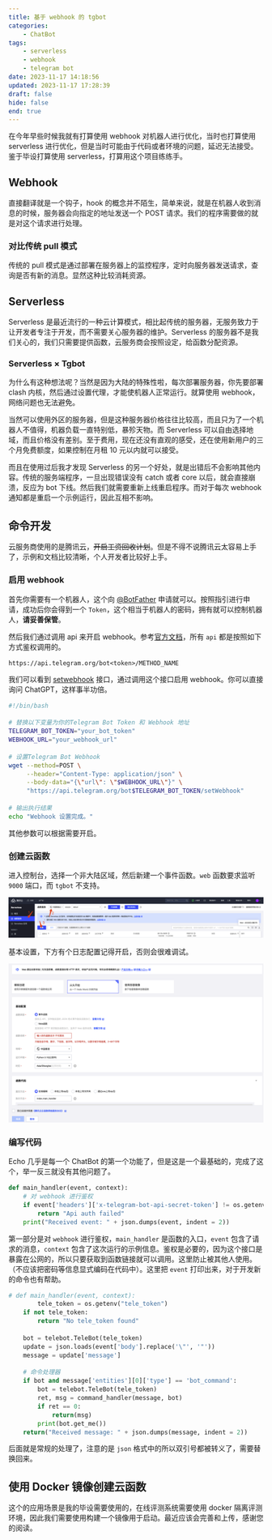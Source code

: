 ```yaml
---
title: 基于 webhook 的 tgbot
categories:
    - ChatBot
tags:
    - serverless
    - webhook
    - telegram bot
date: 2023-11-17 14:18:56
updated: 2023-11-17 17:28:39
draft: false
hide: false
end: true
---
```


在今年早些时候我就有打算使用 webhook 对机器人进行优化，当时也打算使用 serverless 进行优化，但是当时可能由于代码或者环境的问题，延迟无法接受。鉴于毕设打算使用 serverless，打算用这个项目练练手。

<!-- more -->

## Webhook

直接翻译就是一个钩子，hook 的概念并不陌生，简单来说，就是在机器人收到消息的时候，服务器会向指定的地址发送一个 POST 请求。我们的程序需要做的就是对这个请求进行处理。

### 对比传统 pull 模式

传统的 pull 模式是通过部署在服务器上的监控程序，定时向服务器发送请求，查询是否有新的消息。显然这种比较消耗资源。

## Serverless

Serverless 是最近流行的一种云计算模式，相比起传统的服务器，无服务致力于让开发者专注于开发，而不需要关心服务器的维护。Serverless 的服务器不是我们关心的，我们只需要提供函数，云服务商会按照设定，给函数分配资源。

### Serverless × Tgbot

为什么有这种想法呢？当然是因为大陆的特殊性啦，每次部署服务器，你先要部署 clash 内核，然后通过设置代理，才能使机器人正常运行。就算使用 webhook，网络问题也无法避免。

当然可以使用外区的服务器，但是这种服务器价格往往比较高，而且只为了一个机器人不值得，机器负载一直特别低，暴殄天物。而 Serverless 可以自由选择地域，而且价格没有差别。至于费用，现在还没有直观的感受，还在使用新用户的三个月免费额度，如果控制在月租 10 元以内就可以接受。

而且在使用过后我才发现 Serverless 的另一个好处，就是出错后不会影响其他内容。传统的服务端程序，一旦出现错误没有 catch 或者 core 以后，就会直接崩溃，反应为 bot 下线。然后我们就需要重新上线重启程序。而对于每次 webhook 通知都是重启一个示例运行，因此互相不影响。

## 命令开发

云服务商使用的是腾讯云，~~开启工资回收计划~~。但是不得不说腾讯云太容易上手了，示例和文档比较清晰，个人开发者比较好上手。

### 启用 webhook

首先你需要有一个机器人，这个向 [@BotFather](https://t.me/BotFather) 申请就可以。按照指引进行申请，成功后你会得到一个 `Token`，这个相当于机器人的密码，拥有就可以控制机器人，**请妥善保管**。

然后我们通过调用 api 来开启 webhook。参考[官方文档](https://core.telegram.org/bots/api)，所有 `api` 都是按照如下方式鉴权调用的。

```text
https://api.telegram.org/bot<token>/METHOD_NAME
```

我们可以看到 [setwebhook](https://core.telegram.org/bots/api#setwebhook) 接口，通过调用这个接口启用 webhook。你可以直接询问 ChatGPT，这样事半功倍。

```bash
#!/bin/bash

# 替换以下变量为你的Telegram Bot Token 和 Webhook 地址
TELEGRAM_BOT_TOKEN="your_bot_token"
WEBHOOK_URL="your_webhook_url"

# 设置Telegram Bot Webhook
wget --method=POST \
     --header="Content-Type: application/json" \
     --body-data="{\"url\": \"$WEBHOOK_URL\"}" \
     "https://api.telegram.org/bot$TELEGRAM_BOT_TOKEN/setWebhook"

# 输出执行结果
echo "Webhook 设置完成。"
```

其他参数可以根据需要开启。

### 创建云函数

进入控制台，选择一个非大陆区域，然后新建一个事件函数。`web` 函数要求监听 `9000` 端口，而 `tgbot` 不支持。

![创建云函数-1](./img/image-20231117161550751.png)

基本设置，下方有个日志配置记得开启，否则会很难调试。

![创建云函数-2](./img/image-20231117161823228.png)

### 编写代码

Echo 几乎是每一个 ChatBot 的第一个功能了，但是这是一个最基础的，完成了这个，举一反三就没有其他问题了。

```python
def main_handler(event, context):
    # 对 webhook 进行鉴权
    if event['headers']['x-telegram-bot-api-secret-token'] != os.getenv('telegram_bot_api_secret_token'):
        return "Api auth failed"
    print("Received event: " + json.dumps(event, indent = 2))
```

第一部分是对 `webhook` 进行鉴权，`main_handler` 是函数的入口，`event` 包含了请求的消息，`context` 包含了这次运行的示例信息。鉴权是必要的，因为这个接口是暴露在公网的，所以只要获取到函数链接就可以调用。这里防止被其他人使用。（不应该把密码等信息显式编码在代码中）。这里把 `event` 打印出来，对于开发新的命令也有帮助。

```python
# def main_handler(event, context):
		tele_token = os.getenv("tele_token")
    if not tele_token:
        return "No tele_token found"

    bot = telebot.TeleBot(tele_token)
    update = json.loads(event['body'].replace('\"', '"'))
    message = update['message']

    # 命令处理器
    if bot and message['entities'][0]['type'] == 'bot_command':
        bot = telebot.TeleBot(tele_token)
        ret, msg = command_handler(message, bot)
        if ret == 0:
            return(msg)
        print(bot.get_me())
    return("Received message: " + json.dumps(message, indent = 2))
```

后面就是常规的处理了，注意的是 `json` 格式中的所以双引号都被转义了，需要替换回来。

## 使用 Docker 镜像创建云函数

这个的应用场景是我的毕设需要使用的，在线评测系统需要使用 docker 隔离评测环境，因此我们需要使用构建一个镜像用于启动。最近应该会完善和上传，感谢您的阅读。
